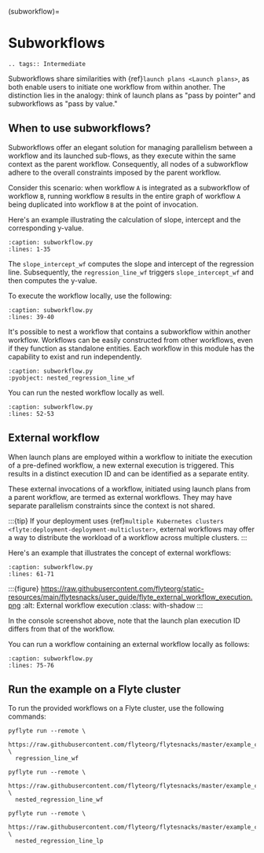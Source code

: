 (subworkflow)=

# Subworkflows

```{eval-rst}
.. tags:: Intermediate
```

Subworkflows share similarities with {ref}`launch plans <Launch plans>`, as both enable users to initiate one workflow from within another.
The distinction lies in the analogy: think of launch plans as "pass by pointer" and subworkflows as "pass by value."

## When to use subworkflows?

Subworkflows offer an elegant solution for managing parallelism between a workflow and its launched sub-flows,
as they execute within the same context as the parent workflow.
Consequently, all nodes of a subworkflow adhere to the overall constraints imposed by the parent workflow.

Consider this scenario: when workflow `A` is integrated as a subworkflow of workflow `B`,
running workflow `B` results in the entire graph of workflow `A` being duplicated into workflow `B` at the point of invocation.

Here's an example illustrating the calculation of slope, intercept and the corresponding y-value.

```{rli} https://raw.githubusercontent.com/flyteorg/flytesnacks/master/example_code/advanced_composition/advanced_composition/subworkflow.py
:caption: subworkflow.py
:lines: 1-35
```

The `slope_intercept_wf` computes the slope and intercept of the regression line.
Subsequently, the `regression_line_wf` triggers `slope_intercept_wf` and then computes the y-value.

To execute the workflow locally, use the following:

```{rli} https://raw.githubusercontent.com/flyteorg/flytesnacks/master/example_code/advanced_composition/advanced_composition/subworkflow.py
:caption: subworkflow.py
:lines: 39-40
```

It's possible to nest a workflow that contains a subworkflow within another workflow.
Workflows can be easily constructed from other workflows, even if they function as standalone entities.
Each workflow in this module has the capability to exist and run independently.

```{rli} https://raw.githubusercontent.com/flyteorg/flytesnacks/master/example_code/advanced_composition/advanced_composition/subworkflow.py
:caption: subworkflow.py
:pyobject: nested_regression_line_wf
```

You can run the nested workflow locally as well.

```{rli} https://raw.githubusercontent.com/flyteorg/flytesnacks/master/example_code/advanced_composition/advanced_composition/subworkflow.py
:caption: subworkflow.py
:lines: 52-53
```

## External workflow

When launch plans are employed within a workflow to initiate the execution of a pre-defined workflow,
a new external execution is triggered. This results in a distinct execution ID and can be identified
as a separate entity.

These external invocations of a workflow, initiated using launch plans from a parent workflow,
are termed as external workflows. They may have separate parallelism constraints since the context is not shared.

:::{tip}
If your deployment uses {ref}`multiple Kubernetes clusters <flyte:deployment-deployment-multicluster>`,
external workflows may offer a way to distribute the workload of a workflow across multiple clusters.
:::

Here's an example that illustrates the concept of external workflows:

```{rli} https://raw.githubusercontent.com/flyteorg/flytesnacks/master/example_code/advanced_composition/advanced_composition/subworkflow.py
:caption: subworkflow.py
:lines: 61-71
```

:::{figure} https://raw.githubusercontent.com/flyteorg/static-resources/main/flytesnacks/user_guide/flyte_external_workflow_execution.png
:alt: External workflow execution
:class: with-shadow
:::

In the console screenshot above, note that the launch plan execution ID differs from that of the workflow.

You can run a workflow containing an external workflow locally as follows:

```{rli} https://raw.githubusercontent.com/flyteorg/flytesnacks/master/example_code/advanced_composition/advanced_composition/subworkflow.py
:caption: subworkflow.py
:lines: 75-76
```

## Run the example on a Flyte cluster

To run the provided workflows on a Flyte cluster, use the following commands:

```
pyflyte run --remote \
  https://raw.githubusercontent.com/flyteorg/flytesnacks/master/example_code/advanced_composition/advanced_composition/subworkflow.py \
  regression_line_wf
```

```
pyflyte run --remote \
  https://raw.githubusercontent.com/flyteorg/flytesnacks/master/example_code/advanced_composition/advanced_composition/subworkflow.py \
  nested_regression_line_wf
```

```
pyflyte run --remote \
  https://raw.githubusercontent.com/flyteorg/flytesnacks/master/example_code/advanced_composition/advanced_composition/subworkflow.py \
  nested_regression_line_lp
```
